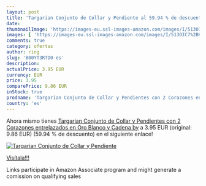 ```yaml
---
layout: post
title: 'Targarian Conjunto de Collar y Pendiente al 59.94 % de descuento'
date: 
thumbnailImage: 'https://images-eu.ssl-images-amazon.com/images/I/513OIC7%2BK6L._SL200_.jpg'
images: [ 'https://images-eu.ssl-images-amazon.com/images/I/513OIC7%2BK6L._SL200_.jpg' ]
comments: true
category: ofertas
author: ring
slug: 'B00YT3RTD0-es'
description:
actualPrice: 3.95 EUR
currency: EUR
price: 3.95
comparePrice: 9.86 EUR
inStock: true
prodname: 'Targarian Conjunto de Collar y Pendientes con 2 Corazones entrelazados en Oro Blanco y Cadena by'
country: 'es'
---
```


Ahora mismo tienes [Targarian Conjunto de Collar y Pendientes con 2 Corazones entrelazados en Oro Blanco y Cadena by](https://www.amazon.es/dp/B00YT3RTD0/?tag=tolees-21) a 3.95 EUR (original: 9.86 EUR) (59.94 %  de descuento) en el siguiente enlace!

[![Targarian Conjunto de Collar y Pendiente](https://images-eu.ssl-images-amazon.com/images/I/513OIC7%2BK6L._SL200_.jpg)](https://www.amazon.es/dp/B00YT3RTD0/?tag=tolees-21)

[Visítala!!!](https://www.amazon.es/dp/B00YT3RTD0/?tag=tolees-21)

Links participate in Amazon Associate program and might generate a comission on qualifying sales
